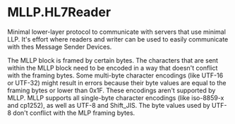 <h1>MLLP.HL7Reader</h1>
<P>
 Minimal lower-layer protocol to communicate with servers that use minimal LLP. It's effort where readers and writer can be used to easily communicate with thes Message Sender Devices.
</P>

<P>
The MLLP block is framed by certain bytes. The characters that are sent within the MLLP block need to be encoded in a way that doesn't conflict with the framing bytes. Some multi-byte character encodings (like UTF-16 or UTF-32) might result in errors because their byte values are equal to the framing bytes or lower than 0x1F. These encodings aren't supported by MLLP. MLLP supports all single-byte character encodings (like iso-8859-x and cp1252), as well as UTF-8 and Shift_JIS. The byte values used by UTF-8 don't conflict with the MLP framing bytes.
  </P>
